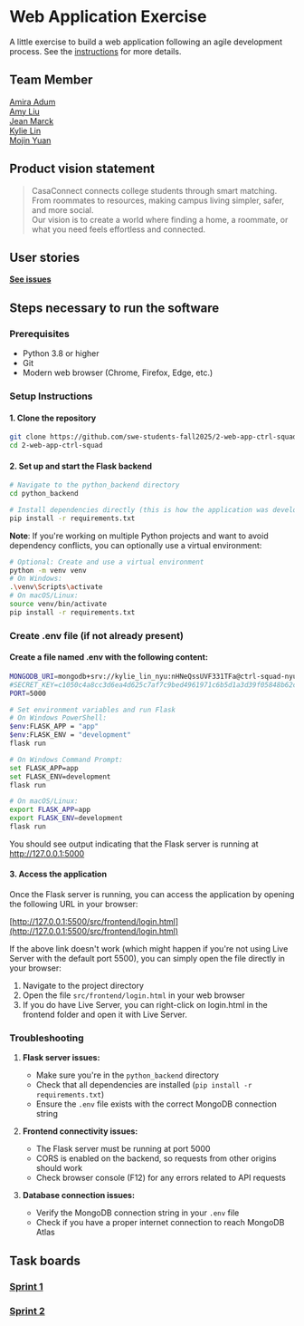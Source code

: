 # Web Application Exercise

A little exercise to build a web application following an agile development process. See the [instructions](instructions.md) for more details.

## Team Member

[Amira Adum](https://github.com/amiraadum)  
[Amy Liu](https://github.com/Amyliu2003)  
[Jean Marck](https://github.com/Jeanmarck12)  
[Kylie Lin](https://github.com/kylin1209)  
[Mojin Yuan](https://github.com/Mojin-Yuan)  


## Product vision statement

> CasaConnect connects college students through smart matching. From roommates to resources,  making campus living simpler, safer, and more social.  
> Our vision is to create a world where finding a home, a roommate, or what you need feels effortless and connected.

## User stories

**[See issues](https://github.com/swe-students-fall2025/2-web-app-ctrl-squad/issues)**

## Steps necessary to run the software

### Prerequisites
- Python 3.8 or higher
- Git
- Modern web browser (Chrome, Firefox, Edge, etc.)

### Setup Instructions

#### 1. Clone the repository
```bash
git clone https://github.com/swe-students-fall2025/2-web-app-ctrl-squad.git
cd 2-web-app-ctrl-squad
```

#### 2. Set up and start the Flask backend
```bash
# Navigate to the python_backend directory
cd python_backend

# Install dependencies directly (this is how the application was developed)
pip install -r requirements.txt
```

**Note**: If you're working on multiple Python projects and want to avoid dependency conflicts, you can optionally use a virtual environment:

```bash
# Optional: Create and use a virtual environment
python -m venv venv
# On Windows:
.\venv\Scripts\activate
# On macOS/Linux:
source venv/bin/activate
pip install -r requirements.txt
```

### Create .env file (if not already present)
#### Create a file named .env with the following content:
```bash
MONGODB_URI=mongodb+srv://kylie_lin_nyu:nHNeQssUVF331TFa@ctrl-squad-nyu-swe.9nfst5t.mongodb.net/ctrl-squad-db?retryWrites=true&w=majority
#SECRET_KEY=c1050c4a8cc3d6ea4d625c7af7c9bed4961971c6b5d1a3d39f05848b62ce7922
PORT=5000
```

```bash
# Set environment variables and run Flask
# On Windows PowerShell:
$env:FLASK_APP = "app"
$env:FLASK_ENV = "development"
flask run
```

```bash
# On Windows Command Prompt:
set FLASK_APP=app
set FLASK_ENV=development
flask run

# On macOS/Linux:
export FLASK_APP=app
export FLASK_ENV=development
flask run
```

You should see output indicating that the Flask server is running at http://127.0.0.1:5000

#### 3. Access the application
Once the Flask server is running, you can access the application by opening the following URL in your browser:

[http://127.0.0.1:5500/src/frontend/login.html](http://127.0.0.1:5500/src/frontend/login.html)

If the above link doesn't work (which might happen if you're not using Live Server with the default port 5500), you can simply open the file directly in your browser:

1. Navigate to the project directory
2. Open the file `src/frontend/login.html` in your web browser
3. If you do have Live Server, you can right-click on login.html in the frontend folder and open it with Live Server.

### Troubleshooting

1. **Flask server issues:**
   - Make sure you're in the `python_backend` directory
   - Check that all dependencies are installed (`pip install -r requirements.txt`)
   - Ensure the `.env` file exists with the correct MongoDB connection string

2. **Frontend connectivity issues:**
   - The Flask server must be running at port 5000
   - CORS is enabled on the backend, so requests from other origins should work
   - Check browser console (F12) for any errors related to API requests

3. **Database connection issues:**
   - Verify the MongoDB connection string in your `.env` file
   - Check if you have a proper internet connection to reach MongoDB Atlas

## Task boards

### **[Sprint 1](https://github.com/orgs/swe-students-fall2025/projects/5)**


### **[Sprint 2](https://github.com/orgs/swe-students-fall2025/projects/54)**


